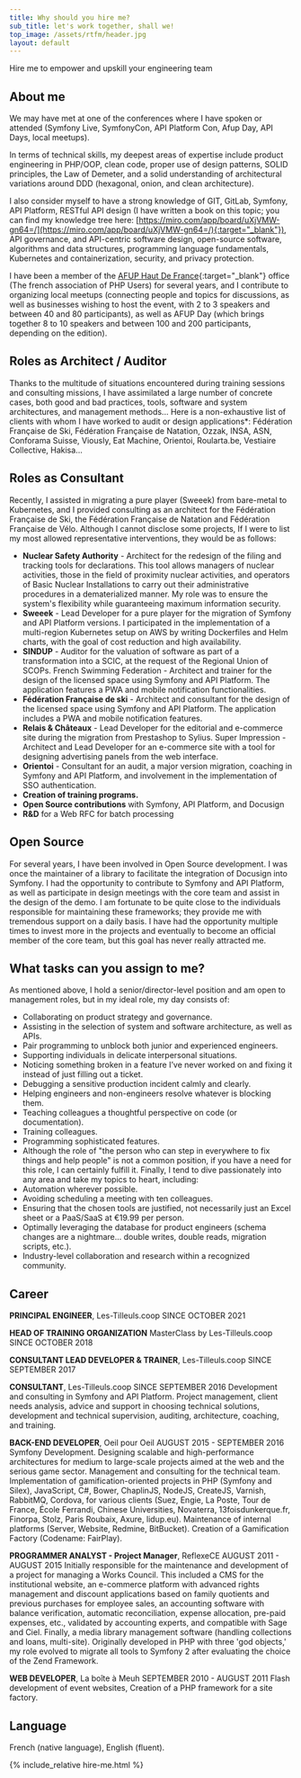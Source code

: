 ```yaml
---
title: Why should you hire me?
sub_title: let's work together, shall we!
top_image: /assets/rtfm/header.jpg
layout: default
---
```


Hire me to empower and upskill your engineering team

## About me

We may have met at one of the conferences where I have spoken or attended (Symfony Live, SymfonyCon, API Platform Con, Afup Day, API Days, local meetups).

In terms of technical skills, my deepest areas of expertise include product engineering in PHP/OOP, clean code, proper use of design patterns, SOLID principles, the Law of Demeter, and a solid understanding of architectural variations around DDD (hexagonal, onion, and clean architecture).

I also consider myself to have a strong knowledge of GIT, GitLab, Symfony, API Platform, RESTful API design (I have written a book on this topic; you can find my knowledge tree here: [https://miro.com/app/board/uXjVMW-gn64=/](https://miro.com/app/board/uXjVMW-gn64=/){:target="_blank"}), API governance, and API-centric software design, open-source software, algorithms and data structures, programming language fundamentals, Kubernetes and containerization, security, and privacy protection.

I have been a member of the [AFUP Haut De France](https://afup.org/home){:target="_blank"} office (The french association of PHP Users) for several years, and I contribute to organizing local meetups (connecting people and topics for discussions, as well as businesses wishing to host the event, with 2 to 3 speakers and between 40 and 80 participants), as well as AFUP Day (which brings together 8 to 10 speakers and between 100 and 200 participants, depending on the edition).

## Roles as Architect / Auditor

Thanks to the multitude of situations encountered during training sessions and consulting missions, I have assimilated a large number of concrete cases, both good and bad practices, tools, software and system architectures, and management methods...
Here is a non-exhaustive list of clients with whom I have worked to audit or design applications*: Fédération Française de Ski, Fédération Française de Natation, Ozzak, INSA, ASN, Conforama Suisse, Viously, Eat Machine, Orientoi, Roularta.be, Vestiaire Collective, Hakisa...

## Roles as Consultant

Recently, I assisted in migrating a pure player (Sweeek) from bare-metal to Kubernetes, and I provided consulting as an architect for the Fédération Française de Ski, the Fédération Française de Natation and Fédération Française de Vélo. Although I cannot disclose some projects, If I were to list my most allowed representative interventions, they would be as follows:

- **Nuclear Safety Authority** - Architect for the redesign of the filing and tracking tools for declarations. This tool allows managers of nuclear activities, those in the field of proximity nuclear activities, and operators of Basic Nuclear Installations to carry out their administrative procedures in a dematerialized manner. My role was to ensure the system's flexibility while guaranteeing maximum information security.
- **Sweeek** - Lead Developer for a pure player for the migration of Symfony and API Platform versions. I participated in the implementation of a multi-region Kubernetes setup on AWS by writing Dockerfiles and Helm charts, with the goal of cost reduction and high availability.
- **SINDUP** - Auditor for the valuation of software as part of a transformation into a SCIC, at the request of the Regional Union of SCOPs.
French Swimming Federation  - Architect and trainer for the design of the licensed space using Symfony and API Platform. The application features a PWA and mobile notification functionalities.
- **Fédération Française de ski** - Architect and consultant for the design of the licensed space using Symfony and API Platform. The application includes a PWA and mobile notification features.
- **Relais & Châteaux** - Lead Developer for the editorial and e-commerce site during the migration from Prestashop to Sylius.
Super Impression - Architect and Lead Developer for an e-commerce site with a tool for designing advertising panels from the web interface.
- **Orientoi** - Consultant for an audit, a major version migration, coaching in Symfony and API Platform, and involvement in the implementation of SSO authentication.
- **Creation of training programs.**
- **Open Source contributions** with Symfony, API Platform, and Docusign
- **R&D** for a Web RFC for batch processing

## Open Source

For several years, I have been involved in Open Source development. I was once the maintainer of a library to facilitate the integration of Docusign into Symfony. I had the opportunity to contribute to Symfony and API Platform, as well as participate in design meetings with the core team and assist in the design of the demo. I am fortunate to be quite close to the individuals responsible for maintaining these frameworks; they provide me with tremendous support on a daily basis.
I have had the opportunity multiple times to invest more in the projects and eventually to become an official member of the core team, but this goal has never really attracted me.

## What tasks can you assign to me?

As mentioned above, I hold a senior/director-level position and am open to management roles, but in my ideal role, my day consists of:
- Collaborating on product strategy and governance.
- Assisting in the selection of system and software architecture, as well as APIs.
- Pair programming to unblock both junior and experienced engineers.
- Supporting individuals in delicate interpersonal situations.
- Noticing something broken in a feature I’ve never worked on and fixing it instead of just filling out a ticket.
- Debugging a sensitive production incident calmly and clearly.
- Helping engineers and non-engineers resolve whatever is blocking them.
- Teaching colleagues a thoughtful perspective on code (or documentation).
- Training colleagues.
- Programming sophisticated features.
- Although the role of "the person who can step in everywhere to fix things and help people" is not a common position, if you have a need for this role, I can certainly fulfill it. Finally, I tend to dive passionately into any area and take my topics to heart, including:
- Automation wherever possible.
- Avoiding scheduling a meeting with ten colleagues.
- Ensuring that the chosen tools are justified, not necessarily just an Excel sheet or a PaaS/SaaS at €19.99 per person.
- Optimally leveraging the database for product engineers (schema changes are a nightmare... double writes, double reads, migration scripts, etc.).
- Industry-level collaboration and research within a recognized community.

## Career

**PRINCIPAL ENGINEER**, Les-Tilleuls.coop
SINCE OCTOBER 2021

**HEAD OF TRAINING ORGANIZATION** MasterClass by Les-Tilleuls.coop
SINCE OCTOBER 2018

**CONSULTANT LEAD DEVELOPER & TRAINER**, Les-Tilleuls.coop
SINCE SEPTEMBER 2017

**CONSULTANT**, Les-Tilleuls.coop
SINCE SEPTEMBER 2016
Development and consulting in Symfony and API Platform. Project management, client needs analysis, advice and support in choosing technical solutions, development and technical supervision, auditing, architecture, coaching, and training.

**BACK-END DEVELOPER**, Oeil pour Oeil
AUGUST 2015 - SEPTEMBER 2016
Symfony Development. Designing scalable and high-performance architectures for medium to large-scale projects aimed at the web and the serious game sector. Management and consulting for the technical team.
Implementation of gamification-oriented projects in PHP (Symfony and Silex), JavaScript, C#, Bower, ChaplinJS, NodeJS, CreateJS, Varnish, RabbitMQ, Cordova, for various clients (Suez, Engie, La Poste, Tour de France, École Ferrandi, Chinese Universities, Novaterra, 13foisdunkerque.fr, Finorpa, Stolz, Paris Roubaix, Axure, lidup.eu). Maintenance of internal platforms (Server, Website, Redmine, BitBucket). Creation of a Gamification Factory (Codename: FairPlay).

**PROGRAMMER ANALYST - Project Manager**, ReflexeCE
AUGUST 2011 - AUGUST 2015
Initially responsible for the maintenance and development of a project for managing a Works Council. This included a CMS for the institutional website, an e-commerce platform with advanced rights management and discount applications based on family quotients and previous purchases for employee sales, an accounting software with balance verification, automatic reconciliation, expense allocation, pre-paid expenses, etc., validated by accounting experts, and compatible with Sage and Ciel. Finally, a media library management software (handling collections and loans, multi-site). Originally developed in PHP with three 'god objects,' my role evolved to migrate all tools to Symfony 2 after evaluating the choice of the Zend Framework.

**WEB DEVELOPER**, La boîte à Meuh
SEPTEMBER 2010 - AUGUST 2011
Flash development of event websites, Creation of a PHP framework for a site factory.

## Language

French (native language), English (fluent).

{% include_relative hire-me.html %}
